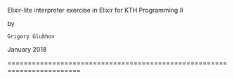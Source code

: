 Elixir-lite interpreter exercise in Elixir for KTH Programming II

by

	Grigory Glukhov

January 2018

========================================================================

